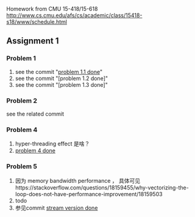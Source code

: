 Homework from CMU 15-418/15-618 http://www.cs.cmu.edu/afs/cs/academic/class/15418-s18/www/schedule.html

## Assignment 1

### Problem 1

1. see the commit "[problem 1.1 done](https://github.com/jsjtxietian/ParallelComputing/commit/67156fa565732b3a75957fa8bfd3fc9d14b03b17)"
2. see the commit "[problem 1.2 done]"
3. see the commit "[problem 1.3 done]"

### Problem 2

see the related commit 

### Problem 4

1. hyper-threading effect 是啥？
2. [problem 4 done](https://github.com/jsjtxietian/ParallelComputing/commit/027faa3103b42be4b2473d7c463fd40700484e42)


### Problem 5

1. 因为 memory bandwidth performance ， 具体可见https://stackoverflow.com/questions/18159455/why-vectorizing-the-loop-does-not-have-performance-improvement/18159503
2. todo
3. 参见commit [stream version done](https://github.com/jsjtxietian/ParallelComputing/commit/28eed745a2028f255e3d5b10dee99abdf429dac7)
